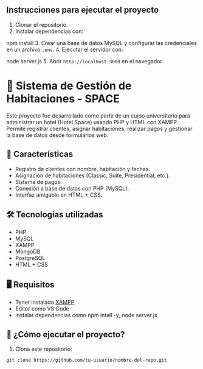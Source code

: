 ## Instrucciones para ejecutar el proyecto

1. Clonar el repositorio.
2. Instalar dependencias con:

npm install
3. Crear una base de datos MySQL y configurar las credenciales en un archivo `.env`.
4. Ejecutar el servidor con:

node server.js
5. Abrir `http://localhost:3000` en el navegador.


# 🏨 Sistema de Gestión de Habitaciones - SPACE

Este proyecto fue desarrollado como parte de un curso universitario para administrar un hotel (Hotel Space) usando PHP y HTML con XAMPP. Permite registrar clientes, asignar habitaciones, realizar pagos y gestionar la base de datos desde formularios web.

## 📌 Características

- Registro de clientes con nombre, habitación y fechas.
- Asignación de habitaciones (Classic, Suite, Presidential, etc.).
- Sistema de pagos.
- Conexión a base de datos con PHP (MySQL).
- Interfaz amigable en HTML + CSS.

## 🛠️ Tecnologías utilizadas

- PHP
- MySQL
- XAMPP
- MongoDB
- PostgreSQL
- HTML + CSS


## 🖥️ Requisitos

- Tener instalado [XAMPP](https://www.apachefriends.org/index.html)
- Editor como VS Code 
- instalar dependencias como npm intall -y, node server.js

## 🚀 ¿Cómo ejecutar el proyecto?

1. Clona este repositorio:

```bash
git clone https://github.com/tu-usuario/nombre-del-repo.git
